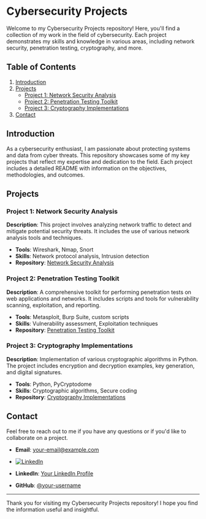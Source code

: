 # Cybersecurity Projects

Welcome to my Cybersecurity Projects repository! Here, you'll find a collection of my work in the field of cybersecurity. Each project demonstrates my skills and knowledge in various areas, including network security, penetration testing, cryptography, and more.

## Table of Contents
1. [Introduction](#introduction)
2. [Projects](#projects)
   - [Project 1: Network Security Analysis](#project-1-network-security-analysis)
   - [Project 2: Penetration Testing Toolkit](#project-2-penetration-testing-toolkit)
   - [Project 3: Cryptography Implementations](#project-3-cryptography-implementations)
3. [Contact](#contact)

## Introduction

As a cybersecurity enthusiast, I am passionate about protecting systems and data from cyber threats. This repository showcases some of my key projects that reflect my expertise and dedication to the field. Each project includes a detailed README with information on the objectives, methodologies, and outcomes.

## Projects

### Project 1: Network Security Analysis
**Description**: This project involves analyzing network traffic to detect and mitigate potential security threats. It includes the use of various network analysis tools and techniques.

- **Tools**: Wireshark, Nmap, Snort
- **Skills**: Network protocol analysis, Intrusion detection
- **Repository**: [Network Security Analysis](https://github.com/your-username/network-security-analysis)

### Project 2: Penetration Testing Toolkit
**Description**: A comprehensive toolkit for performing penetration tests on web applications and networks. It includes scripts and tools for vulnerability scanning, exploitation, and reporting.

- **Tools**: Metasploit, Burp Suite, custom scripts
- **Skills**: Vulnerability assessment, Exploitation techniques
- **Repository**: [Penetration Testing Toolkit](https://github.com/your-username/penetration-testing-toolkit)

### Project 3: Cryptography Implementations
**Description**: Implementation of various cryptographic algorithms in Python. The project includes encryption and decryption examples, key generation, and digital signatures.

- **Tools**: Python, PyCryptodome
- **Skills**: Cryptographic algorithms, Secure coding
- **Repository**: [Cryptography Implementations](https://github.com/your-username/cryptography-implementations)

## Contact

Feel free to reach out to me if you have any questions or if you'd like to collaborate on a project.

- **Email**: [your-email@example.com](mailto:your-email@example.com)
- [![LinkedIn](assets/linkedin-logo.png)](https://www.linkedin.com/in/your-linkedin-profile/)

- **LinkedIn**: [Your LinkedIn Profile](https://www.linkedin.com/in/your-profile)
- **GitHub**: [@your-username](https://github.com/your-username)

---

Thank you for visiting my Cybersecurity Projects repository! I hope you find the information useful and insightful.
